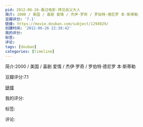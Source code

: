 ```yaml
---
pid: 2012-06-26-看过电影-拜见岳父大人
简介: 2000 / 美国 / 喜剧 爱情 / 杰伊·罗奇 / 罗伯特·德尼罗 本·斯蒂勒
豆瓣评分: '7.1'
链接: https://movie.douban.com/subject/1294829/
创建时间: '2012-06-26 22:38:42'
我的评分:
标签:
评论:
tags: [douban]
categories: [timeline]
---
```

简介:2000 / 美国 / 喜剧 爱情 / 杰伊·罗奇 / 罗伯特·德尼罗 本·斯蒂勒

豆瓣评分:7.1

[链接](https://movie.douban.com/subject/1294829/)

我的评分:

标签:

评论:

